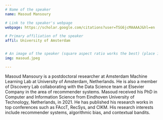 ```yaml
---
# Name of the speaker
name: Masoud Mansoury 

# Link to the speaker's webpage
webpage: https://scholar.google.com/citations?user=TSG6jcMAAAAJ&hl=en

# Primary affiliation of the speaker
affil: University of Amsterdam


# An image of the speaker (square aspect ratio works the best) (place in the `assets/img/speakers` directory)
img: masoud.jpeg

---
```


<!-- Whatever you write below will show up as the speaker's bio -->

Masoud Mansoury is a postdoctoral researcher at Amsterdam Machine Learning Lab at University of Amsterdam, Netherlands. He is also a member of Discovery Lab collaborating with the Data Science team at Elsevier Company in the area of recommender systems. Masoud received his PhD in Computer and Information Science from Eindhoven University of Technology, Netherlands, in 2021. He has published his research works in top conferences such as FAccT, RecSys, and CIKM. His research interests include recommender systems, algorithmic bias, and contextual bandits.